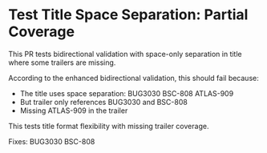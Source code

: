 # Test Title Space Separation: Partial Coverage

This PR tests bidirectional validation with space-only separation in title where some trailers are missing.

According to the enhanced bidirectional validation, this should fail because:
- The title uses space separation: BUG3030 BSC-808 ATLAS-909
- But trailer only references BUG3030 and BSC-808
- Missing ATLAS-909 in the trailer

This tests title format flexibility with missing trailer coverage.

Fixes: BUG3030 BSC-808
